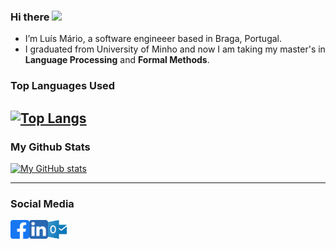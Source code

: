 ### Hi there <img src="https://github.com/luis1ribeiro/luis1ribeiro/blob/main/images/hand_wave.gif" width="30px">

- I’m Luís Mário, a software engineeer based in Braga, Portugal.
- I graduated from University of Minho and now I am taking my master's in **Language Processing** and **Formal Methods**.


### Top Languages Used
[![Top Langs](https://github-readme-stats.vercel.app/api/top-langs/?username=luis1ribeiro&layout=compact&theme=radical&langs_count=8)](https://github.com/luis1ribeiro/)
----------------------------------------

### My Github Stats
[![My GitHub stats](https://github-readme-stats.vercel.app/api?username=luis1ribeiro&show_icons=true&theme=radical)](https://github.com/luis1ribeiro/)

----------------------------------------

### Social Media

<a target="_blank" href="https://www.facebook.com/luismariolas/">
  <img align="left" alt="Facebook" width="30px" src="https://github.com/Zayts3v/Zayts3v/blob/main/Faceboook.svg" />
</a>
<a target="_blank" href="https://www.linkedin.com/in/lu%C3%ADs-ribeiro-3494121b0/">
  <img align="left" alt="LinkedIN" width="30px" src="https://github.com/Zayts3v/Zayts3v/blob/main/LinkedIN.svg" />
</a>
<a target="_blank" href="mailto:luismarioribeiro01@gmail.com">
  <img align="left" alt="Mail" width="30px" src="https://github.com/Zayts3v/Zayts3v/blob/main/Outlook.svg" />
</a>

